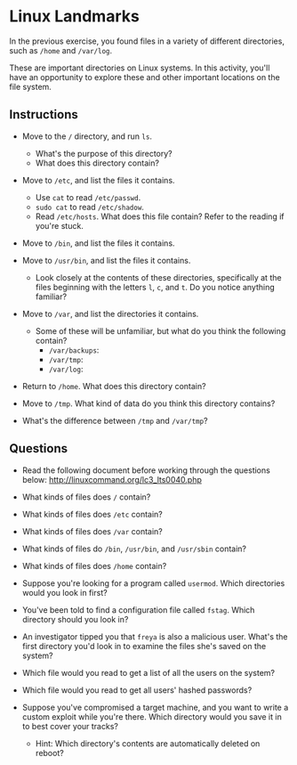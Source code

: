 # Linux Landmarks

In the previous exercise, you found files in a variety of different directories, such as `/home` and `/var/log`.

These are important directories on Linux systems. In this activity, you'll have an opportunity to explore these and other important locations on the file system.

## Instructions

- Move to the `/` directory, and run `ls`.
  - What's the purpose of this directory?
  - What does this directory contain?

- Move to `/etc`, and list the files it contains.
  - Use `cat` to read `/etc/passwd`.
  - `sudo cat` to read `/etc/shadow`.
  - Read `/etc/hosts`. What does this file contain? Refer to the reading if you're stuck.

- Move to `/bin`, and list the files it contains.

- Move to `/usr/bin`, and list the files it contains.
  - Look closely at the contents of these directories, specifically at the files beginning with the letters `l`, `c`, and `t`. Do you notice anything familiar?

- Move to `/var`, and list the directories it contains.
  - Some of these will be unfamiliar, but what do you think the following contain?
    - `/var/backups`:
    - `/var/tmp`:
    - `/var/log`:

- Return to `/home`. What does this directory contain?

- Move to `/tmp`. What kind of data do you think this directory contains?

- What's the difference between `/tmp` and `/var/tmp`?

## Questions

- Read the following document before working through the questions below: <http://linuxcommand.org/lc3_lts0040.php>

- What kinds of files does `/` contain?

- What kinds of files does `/etc` contain?

- What kinds of files does `/var` contain?

- What kinds of files do `/bin`, `/usr/bin`, and `/usr/sbin` contain?

- What kinds of files does `/home` contain?

- Suppose you're looking for a program called `usermod`. Which directories would you look in first?

- You've been told to find a configuration file called `fstag`. Which directory should you look in?

- An investigator tipped you that `freya` is also a malicious user. What's the first directory you'd look in to examine the files she's saved on the system?

- Which file would you read to get a list of all the users on the system?

- Which file would you read to get all users' hashed passwords?

- Suppose you've compromised a target machine, and you want to write a custom exploit while you're there. Which directory would you save it in to best cover your tracks?
  - Hint: Which directory's contents are automatically deleted on reboot?

